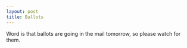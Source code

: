 ```yaml
---
layout: post
title: Ballots
---
```


Word is that ballots are going in the mail tomorrow, so please watch for them.